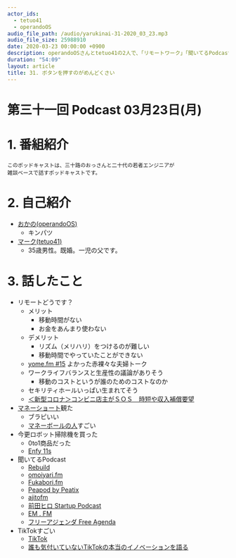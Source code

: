 ```yaml
---
actor_ids:
  - tetuo41
  - operandoOS
audio_file_path: /audio/yarukinai-31-2020_03_23.mp3
audio_file_size: 25988910
date: 2020-03-23 00:00:00 +0900
description: operandoOSさんとtetuo41の2人で、「リモートワーク」「聞いてるPodcast」「TikTok」について話しました。
duration: "54:09"
layout: article
title: 31. ボタンを押すのがめんどくさい
---
```


# 第三十一回 Podcast 03月23日(月)

# 1. 番組紹介
    このポッドキャストは、三十路のおっさんと二十代の若者エンジニアが
    雑談ベースで話すポッドキャストです。

# 2. 自己紹介
- [おかの(operandoOS)](https://twitter.com/operandoOS)
    - キンパツ
- [マーク(tetuo41)](https://twitter.com/tetuo41)
    - 35歳男性。既婚。一児の父です。

# 3. 話したこと
- リモートどうです？
    - メリット
        - 移動時間がない
        - お金をあんまり使わない
    - デメリット
        - リズム（メリハリ）をつけるのが難しい
        - 移動時間でやっていたことができない
    - [yome.fm #15](https://yomefm.github.io/episode/15) よかった赤裸々な夫婦トーク
    - ワークライフバランスと生産性の議論がありそう
        - 移動のコストというが誰のためのコストなのか
    - セキリティホールいっぱい生まれてそう
    - [＜新型コロナ＞コンビニ店主がＳＯＳ　時短や収入補償要望](https://www.tokyo-np.co.jp/article/economics/list/202003/CK2020031102000137.html)
- [マネーショート](https://www.netflix.com/jp/title/80075560)観た
    - ブラピいい
    - [マネーボールの人](https://ja.wikipedia.org/wiki/%E3%83%9E%E3%82%A4%E3%82%B1%E3%83%AB%E3%83%BB%E3%83%AB%E3%82%A4%E3%82%B9)すごい
- 今更ロボット掃除機を買った
    - 0to1商品だった
    - [Enfy 11s](https://www.amazon.co.jp/dp/B07D7TR3D5)
- 聞いてるPodcast
    - [Rebuild](http://rebuild.fm/)
    - [omoiyari.fm](https://lean-agile.fm/)
    - [Fukabori.fm](https://fukabori.fm/)
    - [Peapod by Peatix](https://podcasts.apple.com/us/podcast/peapod-by-peatix/id1492885511)
    - [ajitofm](https://ajito.fm/)
    - [前田ヒロ Startup Podcast](https://podcasts.apple.com/jp/podcast/hiromaeda-com-startup-podcast/id1320815302)
    - [EM . FM](https://anchor.fm/em-fm)
    - [フリーアジェンダ Free Agenda](https://www.youtube.com/channel/UCwqw4dONGHyAT10L9F24vRg)
- TikTokすごい
    - [TikTok](https://www.tiktok.com/ja/)
    - [誰も気付いていないTikTokの本当のイノベーションを語る](https://toricago.hatenablog.com/entry/2019/01/02/080000)
